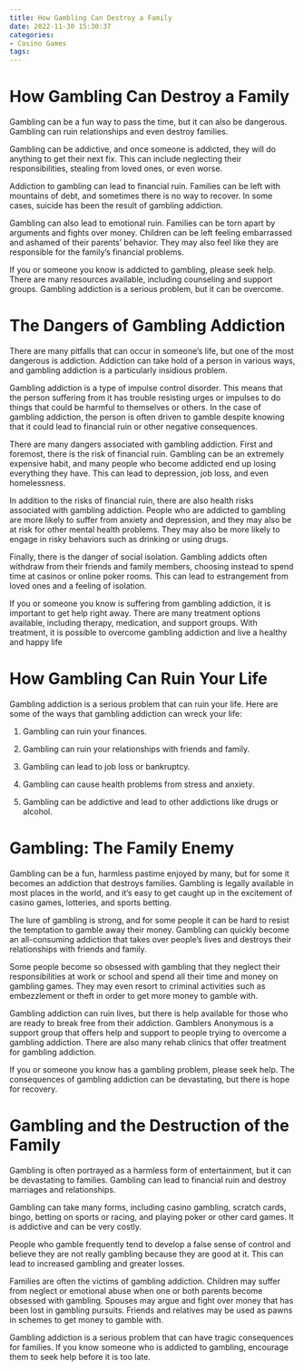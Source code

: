 ```yaml
---
title: How Gambling Can Destroy a Family
date: 2022-11-30 15:30:37
categories:
- Casino Games
tags:
---
```



#  How Gambling Can Destroy a Family

Gambling can be a fun way to pass the time, but it can also be dangerous. Gambling can ruin relationships and even destroy families.

Gambling can be addictive, and once someone is addicted, they will do anything to get their next fix. This can include neglecting their responsibilities, stealing from loved ones, or even worse.

Addiction to gambling can lead to financial ruin. Families can be left with mountains of debt, and sometimes there is no way to recover. In some cases, suicide has been the result of gambling addiction.

Gambling can also lead to emotional ruin. Families can be torn apart by arguments and fights over money. Children can be left feeling embarrassed and ashamed of their parents’ behavior. They may also feel like they are responsible for the family’s financial problems.

If you or someone you know is addicted to gambling, please seek help. There are many resources available, including counseling and support groups. Gambling addiction is a serious problem, but it can be overcome.

#  The Dangers of Gambling Addiction

There are many pitfalls that can occur in someone’s life, but one of the most dangerous is addiction. Addiction can take hold of a person in various ways, and gambling addiction is a particularly insidious problem.

Gambling addiction is a type of impulse control disorder. This means that the person suffering from it has trouble resisting urges or impulses to do things that could be harmful to themselves or others. In the case of gambling addiction, the person is often driven to gamble despite knowing that it could lead to financial ruin or other negative consequences.

There are many dangers associated with gambling addiction. First and foremost, there is the risk of financial ruin. Gambling can be an extremely expensive habit, and many people who become addicted end up losing everything they have. This can lead to depression, job loss, and even homelessness.

In addition to the risks of financial ruin, there are also health risks associated with gambling addiction. People who are addicted to gambling are more likely to suffer from anxiety and depression, and they may also be at risk for other mental health problems. They may also be more likely to engage in risky behaviors such as drinking or using drugs.

Finally, there is the danger of social isolation. Gambling addicts often withdraw from their friends and family members, choosing instead to spend time at casinos or online poker rooms. This can lead to estrangement from loved ones and a feeling of isolation.

If you or someone you know is suffering from gambling addiction, it is important to get help right away. There are many treatment options available, including therapy, medication, and support groups. With treatment, it is possible to overcome gambling addiction and live a healthy and happy life

#  How Gambling Can Ruin Your Life

Gambling addiction is a serious problem that can ruin your life. Here are some of the ways that gambling addiction can wreck your life:

1. Gambling can ruin your finances.

2. Gambling can ruin your relationships with friends and family.

3. Gambling can lead to job loss or bankruptcy.

4. Gambling can cause health problems from stress and anxiety.

5. Gambling can be addictive and lead to other addictions like drugs or alcohol.

#  Gambling: The Family Enemy

Gambling can be a fun, harmless pastime enjoyed by many, but for some it becomes an addiction that destroys families. Gambling is legally available in most places in the world, and it’s easy to get caught up in the excitement of casino games, lotteries, and sports betting.

The lure of gambling is strong, and for some people it can be hard to resist the temptation to gamble away their money. Gambling can quickly become an all-consuming addiction that takes over people’s lives and destroys their relationships with friends and family.

Some people become so obsessed with gambling that they neglect their responsibilities at work or school and spend all their time and money on gambling games. They may even resort to criminal activities such as embezzlement or theft in order to get more money to gamble with.

Gambling addiction can ruin lives, but there is help available for those who are ready to break free from their addiction. Gamblers Anonymous is a support group that offers help and support to people trying to overcome a gambling addiction. There are also many rehab clinics that offer treatment for gambling addiction.

If you or someone you know has a gambling problem, please seek help. The consequences of gambling addiction can be devastating, but there is hope for recovery.

#  Gambling and the Destruction of the Family

Gambling is often portrayed as a harmless form of entertainment, but it can be devastating to families. Gambling can lead to financial ruin and destroy marriages and relationships.

Gambling can take many forms, including casino gambling, scratch cards, bingo, betting on sports or racing, and playing poker or other card games. It is addictive and can be very costly.

People who gamble frequently tend to develop a false sense of control and believe they are not really gambling because they are good at it. This can lead to increased gambling and greater losses.

Families are often the victims of gambling addiction. Children may suffer from neglect or emotional abuse when one or both parents become obsessed with gambling. Spouses may argue and fight over money that has been lost in gambling pursuits. Friends and relatives may be used as pawns in schemes to get money to gamble with.

Gambling addiction is a serious problem that can have tragic consequences for families. If you know someone who is addicted to gambling, encourage them to seek help before it is too late.